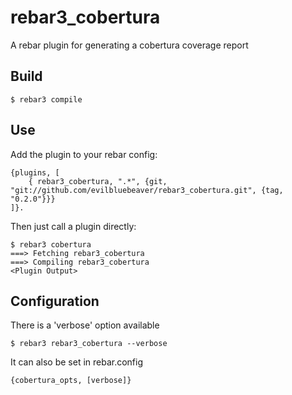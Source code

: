 rebar3_cobertura
=====

A rebar plugin for generating a cobertura coverage report

Build
-----

    $ rebar3 compile

Use
---

Add the plugin to your rebar config:

    {plugins, [
        { rebar3_cobertura, ".*", {git, "git://github.com/evilbluebeaver/rebar3_cobertura.git", {tag, "0.2.0"}}}
    ]}.

Then just call a plugin directly:


    $ rebar3 cobertura
    ===> Fetching rebar3_cobertura
    ===> Compiling rebar3_cobertura
    <Plugin Output>

Configuration
-------------
There is a 'verbose' option available

    $ rebar3 rebar3_cobertura --verbose

It can also be set in rebar.config

    {cobertura_opts, [verbose]}

